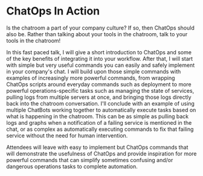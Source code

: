 # ChatOps In Action

Is the chatroom a part of your company culture? If so, then ChatOps should also be. Rather than talking about your tools in the chatroom, talk to your tools in the chatroom! 

In this fast paced talk, I will give a short introduction to ChatOps and some of the key benefits of integrating it into your workflow. After that, I will start with simple but very useful commands you can easily and safely implement in your company's chat. I will build upon those simple commands with examples of increasingly more powerful commands, from wrapping ChatOps scripts around everyday commands such as deployment to more powerful operations-specific tasks such as managing the state of services, pulling logs from multiple servers at once, and bringing those logs directly back into the chatroom conversation. I'll conclude with an example of using multiple ChatBots working together to automatically execute tasks based on what is happening in the chatroom. This can be as simple as pulling back logs and graphs when a notification of a failing service is mentioned in the chat, or as complex as automatically executing commands to fix that failing service without the need for human intervention.

Attendees will leave with easy to implement but ChatOps commands that will demonstrate the usefulness of ChatOps and provide inspiration for more powerful commands that can simplify sometimes confusing and/or dangerous operations tasks to complete automation.
